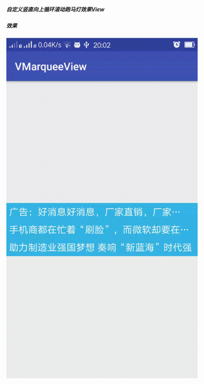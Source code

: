##### 自定义竖直向上循环滚动跑马灯效果View


##### 效果

![](https://raw.githubusercontent.com/zhujiaming/VMarqueeView/master/effect.gif)



